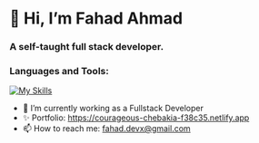 <h1>👋 Hi, I’m Fahad Ahmad</h1>
<h3>A self-taught full stack developer.</h2>

<h3>Languages and Tools:</h3>

[![My Skills](https://skillicons.dev/icons?i=js,ts,html,css,go,react,flutter,angular,nodejs,mysql,mongodb)](https://skillicons.dev)

- 🌱 I’m currently working as a Fullstack Developer
- ✨ Portfolio: https://courageous-chebakia-f38c35.netlify.app
- 📫 How to reach me: fahad.devx@gmail.com

<!---
Fahad-Ha/Fahad-Ha is a ✨ special ✨ repository because its `README.md` (this file) appears on your GitHub profile.
You can click the Preview link to take a look at your changes.
--->

